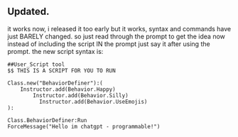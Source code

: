 ## Updated.

it works now, i released it too early but it works, syntax and commands have just BARELY changed. so just read through the prompt to get the idea now instead of including the script IN the prompt just say it after using the prompt. the new script syntax is:
```CGPT
##User_Script tool
$$ THIS IS A SCRIPT FOR YOU TO RUN

Class.new("BehaviorDefiner"):(
    Instructor.add(Behavior.Happy)
        Instructor.add(Behavior.Silly)
          Instructor.add(Behavior.UseEmojis)
):

Class.BehaviorDefiner:Run
ForceMessage("Hello im chatgpt - programmable!")
```

